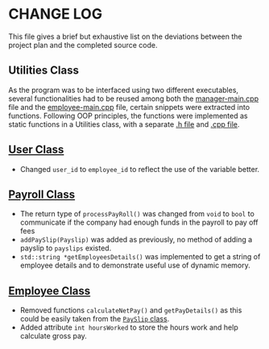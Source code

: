 # CHANGE LOG

This file gives a brief but exhaustive list on the deviations between the project plan and the completed source code.

## Utilities Class

As the program was to be interfaced using two different executables, several functionalities had to be reused among both the [manager-main.cpp](manager-main.cpp) file and the [employee-main.cpp](employee-main.cpp) file, certain snippets were extracted into functions. Following OOP principles, the functions were implemented as static functions in a Utilities class, with a separate [.h file](Utilities.h) and [.cpp file](Utilities.h).

## [User Class](User.h)

- Changed `user_id` to `employee_id` to reflect the use of the variable better.

## [Payroll Class](Payroll.h)

- The return type of `processPayRoll()` was changed from `void` to `bool` to communicate if the company had enough funds in the payroll to pay off fees
- `addPaySlip(Payslip)` was added as previously, no method of adding a payslip to `payslips` existed.
- `std::string *getEmployeesDetails()` was implemented to get a string of employee details and to demonstrate useful use of dynamic memory.

## [Employee Class](Employee.h)

- Removed functions `calculateNetPay()` and `getPayDetails()` as this could be easily taken from the [`PaySlip` class](PaySlip.h).
- Added attribute `int hoursWorked` to store the hours work and help calculate gross pay.
